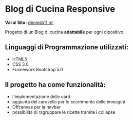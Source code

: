 # Blog di Cucina Responsive
**Vai al Sito:** <a href="http://dennisb11.ml"> dennisb11.ml </a>

<!--- --->

Progetto di un Blog di cucina **adattabile** per ogni dipositivo.


## **Linguaggi di Programmazione utilizzati:** 
 - HTML5
 - CSS 3.0
 - Framework Bootstrap 5.0

## Il progetto ha come funzionalità: 
 - l'implementazione delle card
 - aggiunta del carosello per lo scorrimento delle immagini
 - Offcanvas per la navbar
 - possibilità di ragruppare le ricette tramite i collapse


